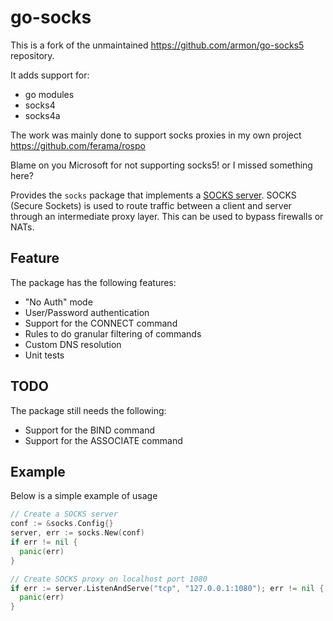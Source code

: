# go-socks

This is a fork of the unmaintained https://github.com/armon/go-socks5 repository.

It adds support for:
* go modules
* socks4
* socks4a

The work was mainly done to support socks proxies in my own project https://github.com/ferama/rospo

Blame on you Microsoft for not supporting socks5! or I missed something here?

Provides the `socks` package that implements a [SOCKS server](http://en.wikipedia.org/wiki/SOCKS).
SOCKS (Secure Sockets) is used to route traffic between a client and server through
an intermediate proxy layer. This can be used to bypass firewalls or NATs.

## Feature

The package has the following features:
* "No Auth" mode
* User/Password authentication
* Support for the CONNECT command
* Rules to do granular filtering of commands
* Custom DNS resolution
* Unit tests

## TODO

The package still needs the following:
* Support for the BIND command
* Support for the ASSOCIATE command


## Example

Below is a simple example of usage

```go
// Create a SOCKS server
conf := &socks.Config{}
server, err := socks.New(conf)
if err != nil {
  panic(err)
}

// Create SOCKS proxy on localhost port 1080
if err := server.ListenAndServe("tcp", "127.0.0.1:1080"); err != nil {
  panic(err)
}
```

